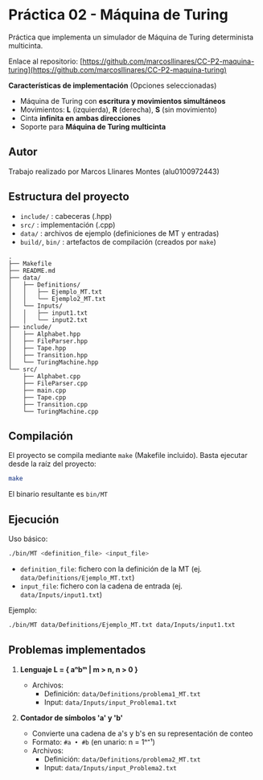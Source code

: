 # Práctica 02 - Máquina de Turing
Práctica que implementa un simulador de Máquina de Turing determinista multicinta.

Enlace al repositorio: [https://github.com/marcosllinares/CC-P2-maquina-turing](https://github.com/marcosllinares/CC-P2-maquina-turing)

**Características de implementación** (Opciones seleccionadas)
- Máquina de Turing con **escritura y movimientos simultáneos**
- Movimientos: **L** (izquierda), **R** (derecha), **S** (sin movimiento)
- Cinta **infinita en ambas direcciones**
- Soporte para **Máquina de Turing multicinta**

## Autor
Trabajo realizado por Marcos Llinares Montes (alu0100972443)

## Estructura del proyecto
- `include/` : cabeceras (.hpp)
- `src/`     : implementación (.cpp)
- `data/`    : archivos de ejemplo (definiciones de MT y entradas)
- `build/`, `bin/` : artefactos de compilación (creados por `make`)

```
.
├── Makefile
├── README.md
├── data/
│   ├── Definitions/
│   │   ├── Ejemplo_MT.txt
│   │   └── Ejemplo2_MT.txt
│   └── Inputs/
│   │   ├── input1.txt
│   │   └── input2.txt
├── include/
│   ├── Alphabet.hpp
│   ├── FileParser.hpp
│   ├── Tape.hpp
│   ├── Transition.hpp
│   └── TuringMachine.hpp
└── src/
    ├── Alphabet.cpp
    ├── FileParser.cpp
    ├── main.cpp
    ├── Tape.cpp
    ├── Transition.cpp
    └── TuringMachine.cpp
```

## Compilación
El proyecto se compila mediante `make` (Makefile incluido). Basta ejecutar desde la raíz del proyecto:

```sh
make
```

El binario resultante es `bin/MT`

## Ejecución
Uso básico:

```sh
./bin/MT <definition_file> <input_file>
```

- `definition_file`: fichero con la definición de la MT (ej. `data/Definitions/Ejemplo_MT.txt`)
- `input_file`: fichero con la cadena de entrada (ej. `data/Inputs/input1.txt`)

Ejemplo:

```sh
./bin/MT data/Definitions/Ejemplo_MT.txt data/Inputs/input1.txt
```

## Problemas implementados

1. **Lenguaje L = { aⁿbᵐ | m > n, n > 0 }**
   - Archivos: 
      - Definición: `data/Definitions/problema1_MT.txt`
      - Input: `data/Inputs/input_Problema1.txt`

2. **Contador de símbolos 'a' y 'b'**
   - Convierte una cadena de a's y b's en su representación de conteo
   - Formato: `#a • #b` (en unario: n = 1ⁿ⁺¹)
   - Archivos: 
      - Definición: `data/Definitions/problema2_MT.txt`
      - Input: `data/Inputs/input_Problema2.txt`

